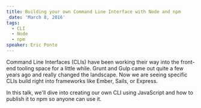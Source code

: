 ```yaml
---
title: Building your own Command Line Interface with Node and npm
_date: 'March 8, 2016'
tags:
  - CLI
  - Node
  - npm
speaker: Eric Ponto
---
```


Command Line Interfaces (CLIs) have been working their way into the front-end
tooling space for a little while. Grunt and Gulp came out quite a few years ago
and really changed the landscape. Now we are seeing specific CLIs build right
into frameworks like Ember, Sails, or Express.

In this talk, we'll dive into creating our own CLI using JavaScript and how to
publish it to npm so anyone can use it.
